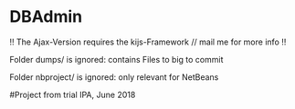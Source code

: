 # DBAdmin

!! The Ajax-Version requires the kijs-Framework // mail me for more info !!

Folder dumps/ is ignored: contains Files to big to commit

Folder nbproject/ is ignored: only relevant for NetBeans

#Project from trial IPA, June 2018
